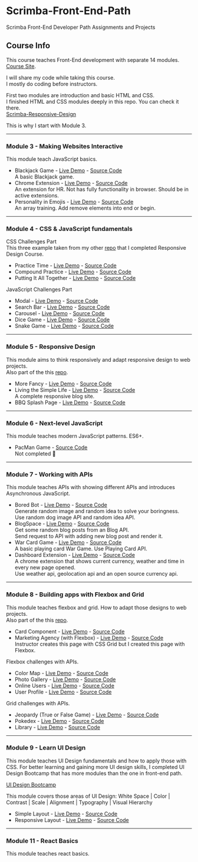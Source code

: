 # Scrimba-Front-End-Path

Scrimba Front-End Developer Path Assignments and Projects

## Course Info

This course teaches Front-End development with separate 14 modules. \
[Course Site](https://scrimba.com/learn/frontend).

I will share my code while taking this course.\
I mostly do coding before instructors.

First two modules are introduction and basic HTML and CSS. \
I finished HTML and CSS modules deeply in this repo. You can check it there. \
[Scrimba-Responsive-Design](https://github.com/muhammedogz/Scrimba-Responsive-Design)

This is why I start with Module 3.

----

### Module 3 - Making Websites Interactive

This module teach JavaScript basics.

- Blackjack Game -
  [Live Demo](https://muhammedogz.github.io/Scrimba-Front-End-Path/Module-3/Blackjack/index.html) -
  [Source Code](https://github.com/muhammedogz/Scrimba-Front-End-Path/tree/master/Module-3/Blackjack) \
    A basic Blackjack game.
- Chrome Extension -
  [Live Demo](https://muhammedogz.github.io/Scrimba-Front-End-Path/Module-3/Chrome-Extension/index.html) -
  [Source Code](https://github.com/muhammedogz/Scrimba-Front-End-Path/tree/master/Module-3/Chrome-Extension/) \
    An extension for HR. Not has fully functionality in browser. Should be in active extensions.
- Personality in Emojis -
  [Live Demo](https://muhammedogz.github.io/Scrimba-Front-End-Path/Module-3/Personality-Emojis/index.html) -
  [Source Code](https://github.com/muhammedogz/Scrimba-Front-End-Path/tree/master/Module-3/Personality-Emojis) \
    An array training. Add remove elements into end or begin.

----

### Module 4 - CSS & JavaScript fundamentals

CSS Challenges Part\
This three example taken from my other [repo](https://github.com/muhammedogz/Scrimba-Responsive-Design) that I completed Responsive Design Course.

- Practice Time -
  [Live Demo](https://muhammedogz.github.io/Scrimba-Responsive-Design/CSS-Fundamentals/Practice-Time/) -
  [Source Code](https://github.com/muhammedogz/Scrimba-Responsive-Design/tree/master/CSS-Fundamentals/Practice-Time)
- Compound Practice -
  [Live Demo](https://muhammedogz.github.io/Scrimba-Responsive-Design/CSS-Fundamentals/Compound-Practice/) -
  [Source Code](https://github.com/muhammedogz/Scrimba-Responsive-Design/tree/master/CSS-Fundamentals/Compound-Practice)
- Putting It All Together -
  [Live Demo](https://muhammedogz.github.io/Scrimba-Responsive-Design/CSS-Fundamentals/Putting-It-All-Together) -
  [Source Code](https://github.com/muhammedogz/Scrimba-Responsive-Design/tree/master/CSS-Fundamentals/Putting-It-All-Together)
  
JavaScript Challenges Part

- Modal -
  [Live Demo](https://muhammedogz.github.io/Scrimba-Front-End-Path/Module-4/Modal/index.html) -
  [Source Code](https://github.com/muhammedogz/Scrimba-Front-End-Path/tree/master/Module-4/Modal)
- Search Bar -
  [Live Demo](https://muhammedogz.github.io/Scrimba-Front-End-Path/Module-4/Search-Bar/index.html) -
  [Source Code](https://github.com/muhammedogz/Scrimba-Front-End-Path/tree/master/Module-4/Search-Bar)
- Carousel -
  [Live Demo](https://muhammedogz.github.io/Scrimba-Front-End-Path/Module-4/Carousel/index.html) -
  [Source Code](https://github.com/muhammedogz/Scrimba-Front-End-Path/tree/master/Module-4/Carousel)
- Dice Game -
  [Live Demo](https://muhammedogz.github.io/Scrimba-Front-End-Path/Module-4/Dice-Game/index.html) -
  [Source Code](https://github.com/muhammedogz/Scrimba-Front-End-Path/tree/master/Module-4/Dice-Game)
- Snake Game -
  [Live Demo](https://muhammedogz.github.io/Scrimba-Front-End-Path/Module-4/Snake-Game/index.html) -
  [Source Code](https://github.com/muhammedogz/Scrimba-Front-End-Path/tree/master/Module-4/Snake-Game)

----

### Module 5 - Responsive Design

This module aims to think responsively and adapt responsive design to web projects.\
Also part of the this [repo](https://github.com/muhammedogz/Scrimba-Responsive-Design).

- More Fancy -
  [Live Demo](https://muhammedogz.github.io/Scrimba-Responsive-Design/Starting-to-think-responsively/More-Fancy/) -
  [Source Code](https://github.com/muhammedogz/Scrimba-Responsive-Design/tree/master/Starting-to-think-responsively/More-Fancy)
- Living the Simple Life -
  [Live Demo](https://muhammedogz.github.io/Scrimba-Responsive-Design/Starting-to-think-responsively/Living-The-Simple-Life/) -
  [Source Code](https://github.com/muhammedogz/Scrimba-Responsive-Design/tree/master/Starting-to-think-responsively/Living-The-Simple-Life)\
    A complete responsive blog site.
- BBQ Splash Page -
  [Live Demo](https://muhammedogz.github.io/Scrimba-Responsive-Design/Stepping-up-our-style/BBQ-Splash/index.html) -
  [Source Code](https://github.com/muhammedogz/Scrimba-Responsive-Design/tree/master/Stepping-up-our-style/BBQ-Splash)

----

### Module 6 - Next-level JavaScript

This module teaches modern JavaScript patterns. ES6+.

- PacMan Game -
  [Source Code](https://github.com/muhammedogz/Scrimba-Front-End-Path/tree/master/Module-6/Pacman-Game)\
  Not completed 🥺

----

### Module 7 - Working with APIs

This module teaches APIs with showing different APIs and introduces Asynchronous JavaScript.

- Bored Bot -
  [Live Demo](https://muhammedogz.github.io/Scrimba-Front-End-Path/Module-7/BoredBot/index.html) -
  [Source Code](https://github.com/muhammedogz/Scrimba-Front-End-Path/tree/master/Module-7/BoredBot)\
    Generate random image and random idea to solve your boringness.\
    Use random dog image API and random idea API.
- BlogSpace -
  [Live Demo](https://muhammedogz.github.io/Scrimba-Front-End-Path/Module-7/BlogSpace/index.html) -
  [Source Code](https://github.com/muhammedogz/Scrimba-Front-End-Path/tree/master/Module-7/BlogSpace)\
  Get some random blog posts from an Blog API.\
  Send request to API with adding new blog post and render it.
- War Card Game -
  [Live Demo](https://muhammedogz.github.io/Scrimba-Front-End-Path/Module-7/War-Game/index.html) -
  [Source Code](https://github.com/muhammedogz/Scrimba-Front-End-Path/tree/master/Module-7/War-Game)\
  A basic playing card War Game. Use Playing Card API.
- Dashboard Extension -
  [Live Demo](https://muhammedogz.github.io/Scrimba-Front-End-Path/Module-7/Dashboard-Extension/index.html) -
  [Source Code](https://github.com/muhammedogz/Scrimba-Front-End-Path/tree/master/Module-7/Dashboard-Extension)\
  A chrome extension that shows current currency, weather and time in every new page opened.\
  Use weather api, geolocation api and an open source currency api.

----

### Module 8 - Building apps with Flexbox and Grid

This module teaches flexbox and grid. How to adapt those designs to web projects.\
Also part of the this [repo](https://github.com/muhammedogz/Scrimba-Responsive-Design).

- Card Component -
  [Live Demo](https://muhammedogz.github.io/Scrimba-Responsive-Design/Taking-Flexbox-to-Next-Level/) -
  [Source Code](https://github.com/muhammedogz/Scrimba-Responsive-Design/tree/master/Taking-Flexbox-to-Next-Level)
- Marketing Agency (with Flexbox) -
  [Live Demo](https://muhammedogz.github.io/Scrimba-Responsive-Design/Taking-It-Next-Level/Flexbox/index.html) -
  [Source Code](https://github.com/muhammedogz/Scrimba-Responsive-Design/tree/master/Taking-It-Next-Level/Flexbox)\
  Instructor creates this page with CSS Grid but I created this page with Flexbox.

Flexbox challenges with APIs.

- Color Map -
  [Live Demo](https://muhammedogz.github.io/Scrimba-Front-End-Path/Module-8/Color-Map/index.html) -
  [Source Code](https://github.com/muhammedogz/Scrimba-Front-End-Path/tree/master/Module-8/Color-Map)
- Photo Gallery -
  [Live Demo](https://muhammedogz.github.io/Scrimba-Front-End-Path/Module-8/Photo-Gallery/index.html) -
  [Source Code](https://github.com/muhammedogz/Scrimba-Front-End-Path/tree/master/Module-8/Photo-Gallery)
- Online Users -
  [Live Demo](https://muhammedogz.github.io/Scrimba-Front-End-Path/Module-8/Online-Users/index.html) -
  [Source Code](https://github.com/muhammedogz/Scrimba-Front-End-Path/tree/master/Module-8/Online-Users)
- User Profile -
  [Live Demo](https://muhammedogz.github.io/Scrimba-Front-End-Path/Module-8/User-Profile/index.html) -
  [Source Code](https://github.com/muhammedogz/Scrimba-Front-End-Path/tree/master/Module-8/User-Profile)

Grid challenges with APIs.

- Jeopardy (True or False Game) -
  [Live Demo](https://muhammedogz.github.io/Scrimba-Front-End-Path/Module-8/Jeopardy/index.html) -
  [Source Code](https://github.com/muhammedogz/Scrimba-Front-End-Path/tree/master/Module-8/Jeopardy)
- Pokedex -
  [Live Demo](https://muhammedogz.github.io/Scrimba-Front-End-Path/Module-8/Pokedex/index.html) -
  [Source Code](https://github.com/muhammedogz/Scrimba-Front-End-Path/tree/master/Module-8/Pokedex)
- Library -
  [Live Demo](https://muhammedogz.github.io/Scrimba-Front-End-Path/Module-8/Library/index.html) -
  [Source Code](https://github.com/muhammedogz/Scrimba-Front-End-Path/tree/master/Module-8/Library)

----

### Module 9 - Learn UI Design

This module teaches UI Design fundamentals and how to apply those with CSS. For better learning and gaining more UI design skills, I completed UI Design Bootcamp that has more modules than the one in front-end path.

[UI Design Bootcamp](https://scrimba.com/learn/designbootcamp)

This module covers those areas of UI Design: White Space | Color | Contrast | Scale | Alignment | Typography | Visual Hierarchy

- Simple Layout -
  [Live Demo](https://muhammedogz.github.io/Scrimba-Front-End-Path/Module-9/Simple-Layout/index.html) -
  [Source Code](Module-9/Simple-Layout/index.html)
- Responsive Layout -
  [Live Demo](https://muhammedogz.github.io/Scrimba-Front-End-Path/Module-9/Responsive-Layout/index.html) -
  [Source Code](Module-9/Responsive-Layout/index.html)

----

### Module 11 - React Basics

This module teaches react basics.
